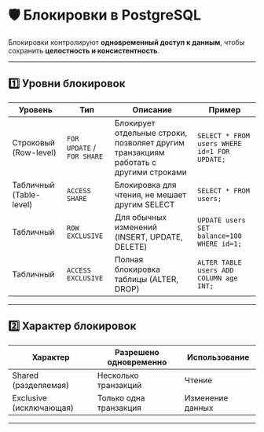 # 🛡️ Блокировки в PostgreSQL

Блокировки контролируют **одновременный доступ к данным**, чтобы сохранить **целостность и консистентность**.  

---

## 1️⃣ Уровни блокировок

| Уровень                 | Тип                        | Описание                                                                             | Пример                                       |
| ----------------------- | -------------------------- | ------------------------------------------------------------------------------------ | -------------------------------------------- |
| Строковый (Row-level)   | `FOR UPDATE` / `FOR SHARE` | Блокирует отдельные строки, позволяет другим транзакциям работать с другими строками | `SELECT * FROM users WHERE id=1 FOR UPDATE;` |
| Табличный (Table-level) | `ACCESS SHARE`             | Блокировка для чтения, не мешает другим SELECT                                       | `SELECT * FROM users;`                       |
| Табличный               | `ROW EXCLUSIVE`            | Для обычных изменений (INSERT, UPDATE, DELETE)                                       | `UPDATE users SET balance=100 WHERE id=1;`   |
| Табличный               | `ACCESS EXCLUSIVE`         | Полная блокировка таблицы (ALTER, DROP)                                              | `ALTER TABLE users ADD COLUMN age INT;`      |

---

## 2️⃣ Характер блокировок

| Характер | Разрешено одновременно | Использование |
|----------|-----------------------|---------------|
| Shared (разделяемая) | Несколько транзакций | Чтение |
| Exclusive (исключающая) | Только одна транзакция | Изменение данных |

---
